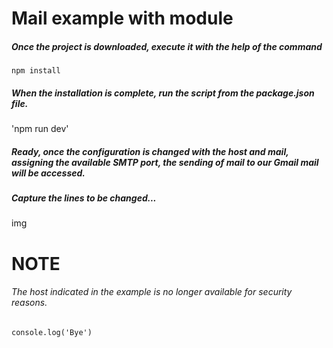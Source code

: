 # Mail example with module

##### Once the project is downloaded, execute it with the help of the command

`npm install`

##### When the installation is complete, run the script from the package.json file.

'npm run dev'

##### Ready, once the configuration is changed with the host and mail, assigning the available SMTP port, the sending of mail to our Gmail mail will be accessed.

##### Capture the lines to be changed...

img

# NOTE

###### The host indicated in the example is no longer available for security reasons.

`console.log('Bye')`
